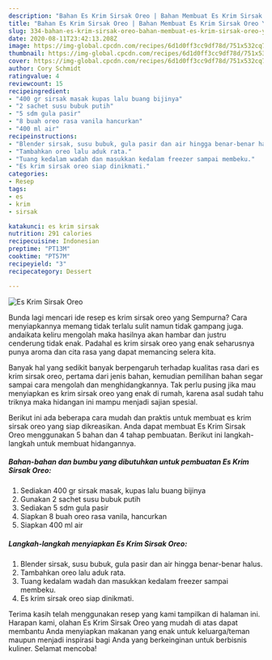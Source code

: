 ```yaml
---
description: "Bahan Es Krim Sirsak Oreo | Bahan Membuat Es Krim Sirsak Oreo Yang Menggugah Selera"
title: "Bahan Es Krim Sirsak Oreo | Bahan Membuat Es Krim Sirsak Oreo Yang Menggugah Selera"
slug: 334-bahan-es-krim-sirsak-oreo-bahan-membuat-es-krim-sirsak-oreo-yang-menggugah-selera
date: 2020-08-11T23:42:13.208Z
image: https://img-global.cpcdn.com/recipes/6d1d0ff3cc9df78d/751x532cq70/es-krim-sirsak-oreo-foto-resep-utama.jpg
thumbnail: https://img-global.cpcdn.com/recipes/6d1d0ff3cc9df78d/751x532cq70/es-krim-sirsak-oreo-foto-resep-utama.jpg
cover: https://img-global.cpcdn.com/recipes/6d1d0ff3cc9df78d/751x532cq70/es-krim-sirsak-oreo-foto-resep-utama.jpg
author: Cory Schmidt
ratingvalue: 4
reviewcount: 15
recipeingredient:
- "400 gr sirsak masak kupas lalu buang bijinya"
- "2 sachet susu bubuk putih"
- "5 sdm gula pasir"
- "8 buah oreo rasa vanila hancurkan"
- "400 ml air"
recipeinstructions:
- "Blender sirsak, susu bubuk, gula pasir dan air hingga benar-benar halus."
- "Tambahkan oreo lalu aduk rata."
- "Tuang kedalam wadah dan masukkan kedalam freezer sampai membeku."
- "Es krim sirsak oreo siap dinikmati."
categories:
- Resep
tags:
- es
- krim
- sirsak

katakunci: es krim sirsak 
nutrition: 291 calories
recipecuisine: Indonesian
preptime: "PT13M"
cooktime: "PT57M"
recipeyield: "3"
recipecategory: Dessert

---
```



![Es Krim Sirsak Oreo](https://img-global.cpcdn.com/recipes/6d1d0ff3cc9df78d/751x532cq70/es-krim-sirsak-oreo-foto-resep-utama.jpg)

Bunda lagi mencari ide resep es krim sirsak oreo yang Sempurna? Cara menyiapkannya memang tidak terlalu sulit namun tidak gampang juga. andaikata keliru mengolah maka hasilnya akan hambar dan justru cenderung tidak enak. Padahal es krim sirsak oreo yang enak seharusnya punya aroma dan cita rasa yang dapat memancing selera kita.



Banyak hal yang sedikit banyak berpengaruh terhadap kualitas rasa dari es krim sirsak oreo, pertama dari jenis bahan, kemudian pemilihan bahan segar sampai cara mengolah dan menghidangkannya. Tak perlu pusing jika mau menyiapkan es krim sirsak oreo yang enak di rumah, karena asal sudah tahu triknya maka hidangan ini mampu menjadi sajian spesial.


Berikut ini ada beberapa cara mudah dan praktis untuk membuat es krim sirsak oreo yang siap dikreasikan. Anda dapat membuat Es Krim Sirsak Oreo menggunakan 5 bahan dan 4 tahap pembuatan. Berikut ini langkah-langkah untuk membuat hidangannya.

<!--inarticleads1-->

##### Bahan-bahan dan bumbu yang dibutuhkan untuk pembuatan Es Krim Sirsak Oreo:

1. Sediakan 400 gr sirsak masak, kupas lalu buang bijinya
1. Gunakan 2 sachet susu bubuk putih
1. Sediakan 5 sdm gula pasir
1. Siapkan 8 buah oreo rasa vanila, hancurkan
1. Siapkan 400 ml air




<!--inarticleads2-->

##### Langkah-langkah menyiapkan Es Krim Sirsak Oreo:

1. Blender sirsak, susu bubuk, gula pasir dan air hingga benar-benar halus.
1. Tambahkan oreo lalu aduk rata.
1. Tuang kedalam wadah dan masukkan kedalam freezer sampai membeku.
1. Es krim sirsak oreo siap dinikmati.




Terima kasih telah menggunakan resep yang kami tampilkan di halaman ini. Harapan kami, olahan Es Krim Sirsak Oreo yang mudah di atas dapat membantu Anda menyiapkan makanan yang enak untuk keluarga/teman maupun menjadi inspirasi bagi Anda yang berkeinginan untuk berbisnis kuliner. Selamat mencoba!
